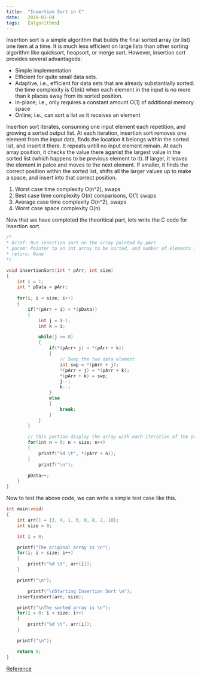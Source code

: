 ```yaml
---
title: 	"Insertion Sort in C"
date: 	2019-01-04
tags: 	[algorithms]
---
```


Insertion sort is a simple algorithm that builds the final sorted array (or list) one item at a time. It is much less 
efficient on large lists than other sorting algorithm like quicksort, heapsort, or merge sort. However, insertion sort 
provides several advantageds:

* Simple implementation
* Efficient for quite small data sets.
* Adaptive, i.e., efficient for data sets that are already substantially sorted: the time complexity is O(nk) when each 
element in the input is no more than k places away from its sorted position.
* In-place; i.e., only requires a constant amount O(1) of additional memory space
* Online; i.e., can sort a list as it receives an element

Insertion sort iterates, consuming one input element each repetition, and growing a sorted output list. At each 
iteration, insertion sort removes one element from the input data, finds the location it belongs within the sorted 
list, and insert it there. It repeats untill no input element remain. At each array position, it checks the value there 
aganist the largest value in the sorted list (which happens to be previous element to it). If larger, it leaves the 
element in palce and moves to the next element. If smaller, it finds the correct position within the sorted list, 
shifts all the larger values up to make a space, and insert into that correct position.

1. Worst case time complexity O(n^2), swaps
2. Best case time complexity O(n) comparisons, O(1) swaps
3. Average case time complexity O(n^2), swaps
4. Worst case space complexity O(n)

Now that we have completed the theoritical part, lets write the C code for Insertion sort. 

```C
/*
* brief: Run insertion sort on the array pointed by pArr
* param: Pointer to an int array to be sorted, and number of elements in the array.
* return: None
*/

void insertionSort(int * pArr, int size)
{
	int i = 1;
	int * pData = pArr;
	
	for(i; i < size; i++)
	{
		if(*(pArr + i) < *(pData))
		{
			int j = i-1;
			int k = i;

			while(j >= 0)
			{
				if(*(pArr+ j) > *(pArr + k))
				{
					// Swap the two data element 
					int swp = *(pArr + j);
					*(pArr + j) = *(pArr + k);
					*(pArr + k) = swp;
					j--;
					k--;
				}
				else
				{
					break;
				}
			}
		}

		// this portion display the array with each iteration of the process
		for(int n = 0; n < size; n++)
		{
		    printf("%d \t", *(pArr + n));
		}
        	printf("\n");

		pData++;
	}
}

```

Now to test the above code, we can write a simple test case like this.

```C
int main(void)
{
	int arr[] = {3, 4, 1, 6, 0, 8, 2, 10};
	int size = 8;

	int i = 0;

	printf("The original array is \n");
	for(i; i < size; i++)
	{
		printf("%d \t", arr[i]);
	}

	printf("\n");

    	printf("\nStarting Insertion Sort \n");
	insertionSort(arr, size);

	printf("\nThe sorted array is \n");
	for(i = 0; i < size; i++)
	{
		printf("%d \t", arr[i]);
	}

	printf("\n");

	return 0;
}

```

[Reference](https://en.wikipedia.org/wiki/Insertion_sort)
